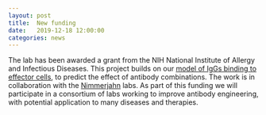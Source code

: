 ```yaml
---
layout: post
title:  New funding
date:   2019-12-18 12:00:00
categories: news
---
```

The lab has been awarded a grant from the NIH National Institute of Allergy and Infectious Diseases. This project builds on our [model of IgGs binding to effector cells](https://doi.org/10.1016/j.cels.2018.05.018), to predict the effect of antibody combinations. The work is in collaboration with the [Nimmerjahn](https://www.genetik.nat.uni-erlangen.de/English/research/nimmerjahn.shtml) labs. As part of this funding we will participate in a consortium of labs working to improve antibody engineering, with potential application to many diseases and therapies.
